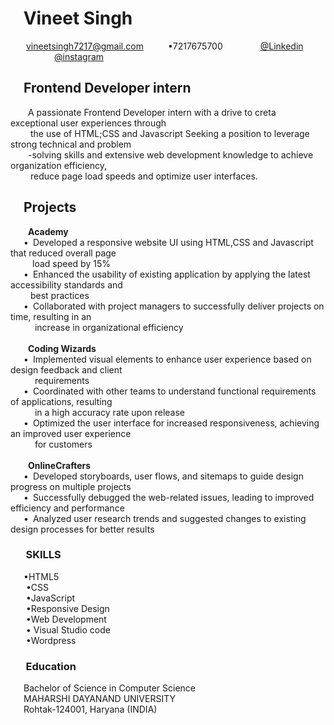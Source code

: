 
<html lang="en">
<head>
    <meta charset="UTF-8">
    <meta name="viewport" content="width=device-width, initial-scale=1.0">
    <title>Resume</title>
</head>
<body>
    <h1>&ensp; Vineet Singh</h1>
    &ensp;&ensp;&ensp; <a href="https://mail.google.com/"> vineetsingh7217@gmail.com</a>&ensp;&ensp;&ensp;&ensp;&ensp; &bull;7217675700 &ensp;&ensp;&ensp;&ensp;&ensp;&ensp;&ensp;&ensp;<a href="https://www.linkedin.com/in/vineet-singh-b8853a320/">@Linkedin</a>  &ensp;&ensp;&ensp;&ensp;&ensp;&ensp;&ensp;&ensp;&ensp;&ensp;<a href="https://www.instagram.com/pt._.vineet.007/">@instagram</a> 
    <h2>&ensp;&ensp;Frontend Developer intern</h2>
    <p>&ensp;&ensp;&ensp;&ensp;A passionate Frontend Developer intern with a drive to creta exceptional user experiences through<br>&ensp;&ensp;&ensp;&ensp; the use of HTML;CSS and Javascript Seeking a position to leverage strong technical and problem<br>&ensp;&ensp;&ensp;&ensp;-solving skills and extensive web development knowledge to achieve organization efficiency,<br>&ensp;&ensp;&ensp;&ensp; reduce page load speeds and optimize user interfaces.</p>
    <h2>&ensp;&ensp;Projects</h2>
    &ensp;&ensp;&ensp;&ensp;<B>Academy</B><br>
    &ensp;&ensp;&ensp;&bull;&ensp;Developed a responsive website UI using HTML,CSS and Javascript that reduced overall page <br>&ensp;&ensp;&ensp;&ensp;&ensp;load speed by 15%<br>
    &ensp;&ensp;&ensp;&bull;&ensp;Enhanced the usability of existing application by applying the latest accessibility standards and<br>&ensp;&ensp;&ensp;&ensp; best practices<br>
    &ensp;&ensp;&ensp;&bull;&ensp;Collaborated with project managers to successfully deliver projects on time, resulting
    in an <br>&ensp;&ensp;&ensp;&ensp;&ensp;    increase in organizational efficiency<br>
    <br>    
    &ensp;&ensp;&ensp;&ensp;<B>Coding Wizards</B><br>
    &ensp;&ensp;&ensp;&bull;&ensp;Implemented visual elements to enhance user experience based on design feedback and client <br>&ensp;&ensp;&ensp;&ensp;&ensp; requirements<br>
    &ensp;&ensp;&ensp;&bull;&ensp;Coordinated with other teams to understand functional requirements of applications, resulting<br>&ensp;&ensp;&ensp;&ensp;&ensp; in a high accuracy rate upon release<br>
    &ensp;&ensp;&ensp;&bull;&ensp;Optimized the user interface for increased responsiveness, achieving an improved user experience<br>&ensp;&ensp;&ensp;&ensp;&ensp;  for customers<br>
    <br>
    &ensp;&ensp;&ensp;&ensp;<B>OnlineCrafters</B><br>
    &ensp;&ensp;&ensp;&bull;&ensp;Developed storyboards, user flows, and sitemaps to guide design progress on multiple projects<br>
    &ensp;&ensp;&ensp;&bull;&ensp;Successfully debugged the web-related issues, leading to improved efficiency and performance<br>
    &ensp;&ensp;&ensp;&bull;&ensp;Analyzed user research trends and suggested changes to existing design processes for better results<br>
    <h3>&ensp;&ensp;&ensp;SKILLS</h3>
    &ensp;&ensp;&ensp;&bull;HTML5<BR>
        &ensp;&ensp;&ensp;   &bull;CSS<BR>
            &ensp;&ensp;&ensp; &bull;JavaScript<BR>        
                        &ensp;&ensp;&ensp; &bull;Responsive Design<BR>
                            &ensp;&ensp;&ensp; &bull;Web Development<BR>
                                &ensp;&ensp;&ensp; &bull; Visual Studio code <BR>
                                    &ensp;&ensp;&ensp; &bull;Wordpress<br>
                                    <h3> &ensp;&ensp;&ensp;Education</h3>
                                    &ensp;&ensp;&ensp;Bachelor of Science in Computer Science<br>
                                    &ensp;&ensp;&ensp;MAHARSHI DAYANAND UNIVERSITY<br>
                                    &ensp;&ensp;&ensp;Rohtak-124001, Haryana (INDIA)<br>    
</body>
</html> 
